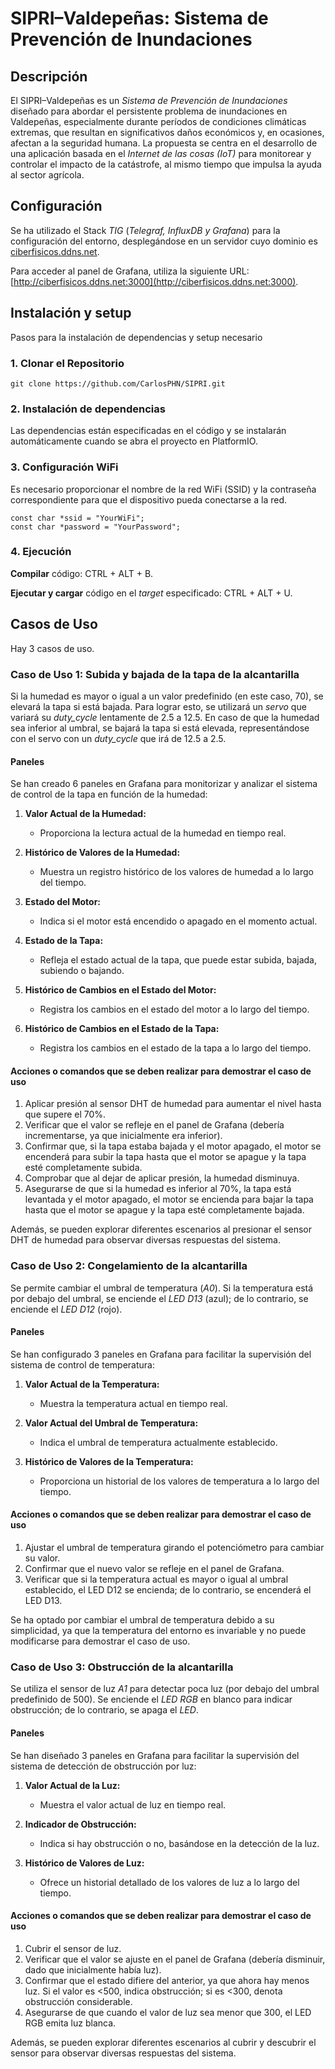 # SIPRI–Valdepeñas: Sistema de Prevención de Inundaciones

## Descripción

El SIPRI–Valdepeñas es un *Sistema de Prevención de Inundaciones* diseñado para abordar el persistente problema de inundaciones en Valdepeñas, especialmente durante períodos de condiciones climáticas extremas, que resultan en significativos daños económicos y, en ocasiones, afectan a la seguridad humana. La propuesta se centra en el desarrollo de una aplicación basada en el *Internet de las cosas (IoT)* para monitorear y controlar el impacto de la catástrofe, al mismo tiempo que impulsa la ayuda al sector agrícola.

## Configuración

Se ha utilizado el Stack *TIG* (*Telegraf, InfluxDB y Grafana*) para la configuración del entorno, desplegándose en un servidor cuyo dominio es [ciberfisicos.ddns.net](http://ciberfisicos.ddns.net). 

Para acceder al panel de Grafana, utiliza la siguiente URL: [http://ciberfisicos.ddns.net:3000](http://ciberfisicos.ddns.net:3000).

## Instalación y setup

Pasos para la instalación de dependencias y setup necesario

### 1. Clonar el Repositorio

~~~
git clone https://github.com/CarlosPHN/SIPRI.git
~~~

### 2. Instalación de dependencias

Las dependencias están especificadas en el código y se instalarán automáticamente cuando se abra el proyecto en PlatformIO. 

### 3. Configuración WiFi

Es necesario proporcionar el nombre de la red WiFi (SSID) y la contraseña correspondiente para que el dispositivo pueda conectarse a la red.

~~~
const char *ssid = "YourWiFi";
const char *password = "YourPassword";
~~~

### 4. Ejecución

**Compilar** código: CTRL + ALT + B.

**Ejecutar y cargar** código en el *target* especificado: CTRL + ALT + U.

## Casos de Uso

Hay 3 casos de uso.

### Caso de Uso 1: Subida y bajada de la tapa de la alcantarilla

Si la humedad es mayor o igual a un valor predefinido (en este caso, 70), se elevará la tapa si está bajada. Para lograr esto, se utilizará un *servo* que variará su *duty_cycle* lentamente de 2.5 a 12.5. En caso de que la humedad sea inferior al umbral, se bajará la tapa si está elevada, representándose con el servo con un *duty_cycle* que irá de 12.5 a 2.5.

#### Paneles

Se han creado 6 paneles en Grafana para monitorizar y analizar el sistema de control de la tapa en función de la humedad:

1. **Valor Actual de la Humedad:**
   - Proporciona la lectura actual de la humedad en tiempo real.

2. **Histórico de Valores de la Humedad:**
   - Muestra un registro histórico de los valores de humedad a lo largo del tiempo.

3. **Estado del Motor:**
   - Indica si el motor está encendido o apagado en el momento actual.

4. **Estado de la Tapa:**
   - Refleja el estado actual de la tapa, que puede estar subida, bajada, subiendo o bajando.

5. **Histórico de Cambios en el Estado del Motor:**
   - Registra los cambios en el estado del motor a lo largo del tiempo.

6. **Histórico de Cambios en el Estado de la Tapa:**
   - Registra los cambios en el estado de la tapa a lo largo del tiempo.

#### Acciones o comandos que se deben realizar para demostrar el caso de uso

1. Aplicar presión al sensor DHT de humedad para aumentar el nivel hasta que supere el 70%.
2. Verificar que el valor se refleje en el panel de Grafana (debería incrementarse, ya que inicialmente era inferior).
3. Confirmar que, si la tapa estaba bajada y el motor apagado, el motor se encenderá para subir la tapa hasta que el motor se apague y la tapa esté completamente subida.
4. Comprobar que al dejar de aplicar presión, la humedad disminuya.
5. Asegurarse de que si la humedad es inferior al 70%, la tapa está levantada y el motor apagado, el motor se encienda para bajar la tapa hasta que el motor se apague y la tapa esté completamente bajada.

Además, se pueden explorar diferentes escenarios al presionar el sensor DHT de humedad para observar diversas respuestas del sistema.

### Caso de Uso 2: Congelamiento de la alcantarilla

Se permite cambiar el umbral de temperatura (*A0*). Si la temperatura está por debajo del umbral, se enciende el *LED D13* (azul); de lo contrario, se enciende el *LED D12* (rojo).

#### Paneles

Se han configurado 3 paneles en Grafana para facilitar la supervisión del sistema de control de temperatura:

1. **Valor Actual de la Temperatura:**
   - Muestra la temperatura actual en tiempo real.

2. **Valor Actual del Umbral de Temperatura:**
   - Indica el umbral de temperatura actualmente establecido.

3. **Histórico de Valores de la Temperatura:**
   - Proporciona un historial de los valores de temperatura a lo largo del tiempo.
  
#### Acciones o comandos que se deben realizar para demostrar el caso de uso

1. Ajustar el umbral de temperatura girando el potenciómetro para cambiar su valor.
2. Confirmar que el nuevo valor se refleje en el panel de Grafana.
3. Verificar que si la temperatura actual es mayor o igual al umbral establecido, el LED D12 se encienda; de lo contrario, se encenderá el LED D13.

Se ha optado por cambiar el umbral de temperatura debido a su simplicidad, ya que la temperatura del entorno es invariable y no puede modificarse para demostrar el caso de uso.

### Caso de Uso 3: Obstrucción de la alcantarilla

Se utiliza el sensor de luz *A1* para detectar poca luz (por debajo del umbral predefinido de 500). Se enciende el *LED RGB* en blanco para indicar obstrucción; de lo contrario, se apaga el *LED*.

#### Paneles

Se han diseñado 3 paneles en Grafana para facilitar la supervisión del sistema de detección de obstrucción por luz:

1. **Valor Actual de la Luz:**
   - Muestra el valor actual de luz en tiempo real.

2. **Indicador de Obstrucción:**
   - Indica si hay obstrucción o no, basándose en la detección de la luz.

3. **Histórico de Valores de Luz:**
   - Ofrece un historial detallado de los valores de luz a lo largo del tiempo.

#### Acciones o comandos que se deben realizar para demostrar el caso de uso

1. Cubrir el sensor de luz.
2. Verificar que el valor se ajuste en el panel de Grafana (debería disminuir, dado que inicialmente había luz).
3. Confirmar que el estado difiere del anterior, ya que ahora hay menos luz. Si el valor es <500, indica obstrucción; si es <300, denota obstrucción considerable.
4. Asegurarse de que cuando el valor de luz sea menor que 300, el LED RGB emita luz blanca.

Además, se pueden explorar diferentes escenarios al cubrir y descubrir el sensor para observar diversas respuestas del sistema.

